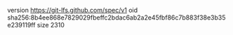 version https://git-lfs.github.com/spec/v1
oid sha256:8b4ee868e7829029fbeffc2bdac6ab2a2e45fbf86c7b883f38e3b35e239119ff
size 2310
